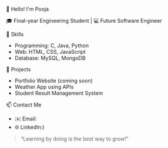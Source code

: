 👋 Hello! I'm Pooja

🎓 Final-year Engineering Student | 💻 Future Software Engineer

🔧 Skills
- Programming: C, Java, Python
- Web: HTML, CSS, JavaScript
- Database: MySQL, MongoDB

🚀 Projects
- Portfolio Website (coming soon)
- Weather App using APIs
- Student Result Management System

📫 Contact Me
- ✉️ Email:
- 🌐 LinkedIn:)

> “Learning by doing is the best way to grow!”
